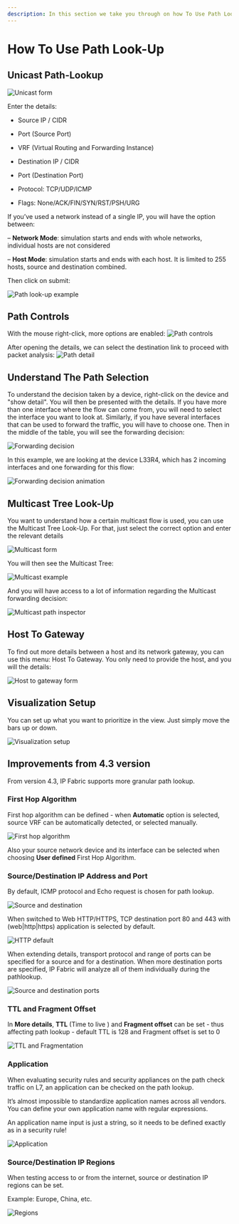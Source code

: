 ```yaml
---
description: In this section we take you through on how To Use Path Look-Up.
---
```


# How To Use Path Look-Up

## Unicast Path-Lookup

![Unicast form](unicast.png)

Enter the details:

-   Source IP / CIDR

-   Port (Source Port)

-   VRF (Virtual Routing and Forwarding Instance)

-   Destination IP / CIDR

-   Port (Destination Port)

-   Protocol: TCP/UDP/ICMP

-   Flags: None/ACK/FIN/SYN/RST/PSH/URG

If you’ve used a network instead of a single IP, you will have the
option between:

– **Network Mode**: simulation starts and ends with whole networks,
individual hosts are not considered

– **Host Mode**: simulation starts and ends with each host. It is
limited to 255 hosts, source and destination combined.

Then click on submit:

![Path look-up example](example.png)


## Path Controls

With the mouse right-click, more options are enabled:
![Path controls](path_controls.png)

After opening the details, we can select the destination link to proceed with packet analysis:
![Path detail](path_detail.png)

## Understand The Path Selection

To understand the decision taken by a device, right-click on the device
and "show detail". You will then be presented with the details. If you
have more than one interface where the flow can come from, you will need
to select the interface you want to look at. Similarly, if you have
several interfaces that can be used to forward the traffic, you will
have to choose one. Then in the middle of the table, you will see the
forwarding decision:

![Forwarding decision](forwarding_decision.png)

In this example, we are looking at the device L33R4, which has 2
incoming interfaces and one forwarding for this flow:

![Forwarding decision animation](forwarding_decision_animation.gif)

## Multicast Tree Look-Up

You want to understand how a certain multicast flow is used, you can use
the Multicast Tree Look-Up. For that, just select the correct option and
enter the relevant details

![Multicast form](multicast.png)

You will then see the Multicast Tree:

![Multicast example](multicast_example.png)

And you will have access to a lot of information regarding the Multicast
forwarding decision:

![Multicast path inspector](multicast_path_inspector.png)

## Host To Gateway

To find out more details between a host and its network gateway, you can
use this menu: Host To Gateway. You only need to provide the host, and
you will the details:

![Host to gateway form](host_to_gw.png)

## Visualization Setup

You can set up what you want to prioritize in the view. Just simply move
the bars up or down.

![Visualization setup](visualization_setup.png)

## Improvements from 4.3 version

From version 4.3, IP Fabric supports more granular path lookup.

### First Hop Algorithm
First hop algorithm can be defined - when **Automatic** option is selected,
source VRF can be automatically detected, or selected manually.

![First hop algorithm](first_hop_algorithm.png)

Also your source network device and its interface can be selected when choosing
**User defined** First Hop Algorithm.

### Source/Destination IP Address and Port

By default, ICMP protocol and Echo request is chosen for path lookup.

![Source and destination](pathlookup_src_dst.jpeg)

When switched to Web HTTP/HTTPS, TCP destination port 80 and 443 with (web|http|https) application is selected by default.

![HTTP default](pathlookup_http_default.jpeg)

When extending details, transport protocol and range of ports can be specified for a source and for a destination. When more destination ports are specified, IP Fabric will analyze all of them individually during the pathlookup.

![Source and destination ports](pathlookup_src_dst_port.png)

### TTL and Fragment Offset

In **More details**, **TTL** (Time to live ) and **Fragment offset** can be set - thus affecting path lookup - default TTL is 128 and Fragment offset is set to 0

![TTL and Fragmentation](pathlookup_ttl_fragment.png)

### Application

When evaluating security rules and security appliances on the path check traffic on L7, an application can be checked on the path lookup.

It’s almost impossible to standardize application names across all vendors. You can define your own application name with regular expressions.

An application name input is just a string, so it needs to be defined exactly as in a security rule!

![Application](pathlookup_application.png)

### Source/Destination IP Regions

When testing access to or from the internet, source or destination IP regions can be set.

Example: Europe, China, etc.

![Regions](pathlookup_src_dst_regions.png)
